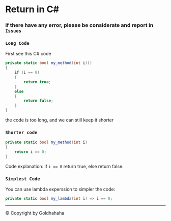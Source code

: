 # Return in C#
### if there have any error, please be considerate and report in `Issues`
### `Long Code`

First see this C# code
```cs
private static bool my_method(int i)()
{
    if (i == 0)
    {
        return true;
    }
    else
    {
        return false;
    }
}
```
 the code is too long, and we can still keep it shorter
### `Shorter code`
```cs
private static bool my_method(int i)
{
    return i == 0;
}
```
Code explanation:
if `i == 0` return true, else return false.

### `Simplest Code`
You can use lambda experssion to simpler the code:
```cs
private static bool my_lambda(int i) => i == 0;
```
------
© Copyright by Goldhahaha
